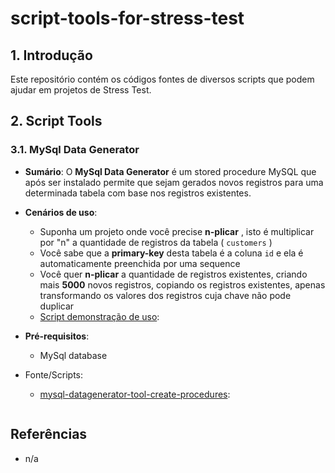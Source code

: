 # script-tools-for-stress-test

## 1. Introdução ##

Este repositório contém os códigos fontes de diversos scripts que podem ajudar em projetos de Stress Test.

## 2. Script Tools ##

### 3.1. MySql Data Generator ###

* **Sumário**:
O **MySql Data Generator** é um stored procedure MySQL que após ser instalado permite que sejam gerados novos registros para uma determinada tabela com base nos registros existentes.

* **Cenários de uso**:
    * Suponha um projeto onde você precise __n-plicar__ , isto é multiplicar por "n" a quantidade de registros da tabela ( `customers` )
    * Você sabe que a __primary-key__ desta tabela é a coluna `id` e ela é automaticamente preenchida por uma sequence
	* Você quer __n-plicar__ a quantidade de registros existentes, criando mais **5000** novos registros, copiando os registros existentes, apenas transformando os valores dos registros cuja chave não pode duplicar
	* [Script demonstração de uso](./src/mysql-datagenerator-tool/mysql-datagenerator-tool-execute-example.sql): 

* **Pré-requisitos**:
    * MySql database

* Fonte/Scripts:

    * [mysql-datagenerator-tool-create-procedures](./src/mysql-datagenerator-tool/mysql-datagenerator-tool-create-procedures.sql): 


```sql

```


## Referências ##

* n/a
